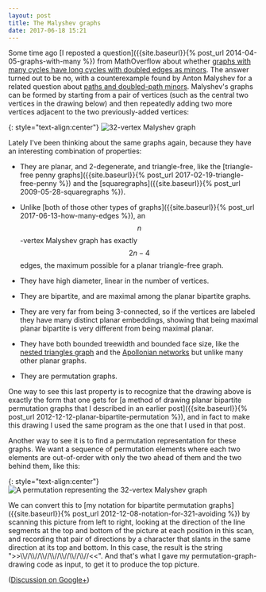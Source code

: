 ```yaml
---
layout: post
title: The Malyshev graphs
date: 2017-06-18 15:21
---
```

Some time ago [I reposted a question]({{site.baseurl}}{% post_url 2014-04-05-graphs-with-many %}) from MathOverflow about whether [graphs with many cycles have long cycles with doubled edges as minors](https://mathoverflow.net/q/161006/440). The answer turned out to be no, with a counterexample found by Anton Malyshev for a related question about [paths and doubled-path minors](https://mathoverflow.net/a/162668/440).
Malyshev's graphs can be formed by starting from a pair of vertices (such as the central two vertices in the drawing below) and then repeatedly adding two more vertices adjacent to the two previously-added vertices:

{: style="text-align:center"}
![32-vertex Malyshev graph]({{site.baseurl}}/assets/2017/malyshev32.svg)

Lately I've been thinking about the same graphs again, because they have an interesting combination of properties:

* They are planar, and 2-degenerate, and triangle-free, like the [triangle-free penny graphs]({{site.baseurl}}{% post_url 2017-02-19-triangle-free-penny %}) and the [squaregraphs]({{site.baseurl}}{% post_url 2009-05-28-squaregraphs %}).

* Unlike [both of those other types of graphs]({{site.baseurl}}{% post_url 2017-06-13-how-many-edges %}), an $$n$$-vertex Malyshev graph has exactly $$2n-4$$ edges, the maximum possible for a planar triangle-free graph.

* They have high diameter, linear in the number of vertices.

* They are bipartite, and are maximal among the planar bipartite graphs.

* They are very far from being 3-connected, so if the vertices are labeled they have many distinct planar embeddings, showing that being maximal planar bipartite is very different from being maximal planar.

* They have both bounded treewidth and bounded face size, like the [nested triangles graph](https://en.wikipedia.org/wiki/Nested_triangles_graph) and the [Apollonian networks](https://en.wikipedia.org/wiki/Apollonian_network) but unlike many other planar graphs.

* They are permutation graphs.

One way to see this last property is to recognize that the drawing above is exactly the form that one gets for [a method of drawing planar bipartite permutation graphs that I described in an earlier post]({{site.baseurl}}{% post_url 2012-12-12-planar-bipartite-permutation %}), and in fact to make this drawing I used the same program as the one that I used in that post.

Another way to see it is to find a permutation representation for these graphs.
We want a sequence of permutation elements where each two elements are out-of-order with only the two ahead of them and the two behind them, like this:

{: style="text-align:center"}
![A permutation representing the 32-vertex Malyshev graph]({{site.baseurl}}/assets/2017/malperm32.svg)

We can convert this to [my notation for bipartite permutation graphs]({{site.baseurl}}{% post_url 2012-12-08-notation-for-321-avoiding %}) by scanning this picture from left to right, looking at the direction of the line segments at the top and bottom of the picture at each position in this scan, and recording that pair of directions by a character that slants in the same direction at its top and bottom. In this case, the result is the string "&gt;&gt;\\\\//\\\\//\\\\//\\\\//\\\\//\\\\//\\\\//&lt;&lt;". And that's what I gave my permutation-graph-drawing code as input, to get it to produce the top picture.

([Discussion on Google+](https://web.archive.org/web/20190217225323/https://plus.google.com/100003628603413742554/posts/DSxNzbEd3gK))
